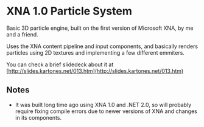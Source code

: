 XNA 1.0 Particle System
=======================

Basic 3D particle engine, built on the first version of Microsoft XNA, by me and a friend.

Uses the XNA content pipeline and input components, and basically renders particles using 2D textures and implementing
a few different emmiters.

You can check a brief slidedeck about it at [http://slides.kartones.net/013.htm](http://slides.kartones.net/013.htm)

Notes
-----
* It was built long time ago using XNA 1.0 and .NET 2.0, so will probably require fixing compile errors due to newer
versions of XNA and changes in its components.